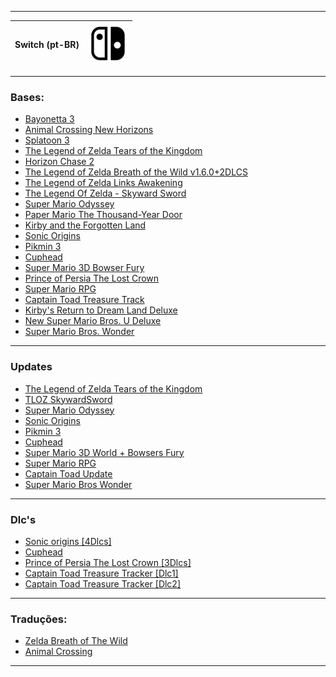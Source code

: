 ***
| Switch (pt-BR) | ![snes-icon](/assets/imgs/retro/switch-icon.png) | 
|-----------|---------------------------------|
***

### Bases:
- [Bayonetta 3](https://www.playbook.com/s/romsss/AmCYcazMr89RuC8mxtBL8wQJ?assetToken=v9861FTEhshm78h9RjUuJADn)
- [Animal Crossing New Horizons](https://www.playbook.com/s/romsss/G821AZsqFYKBfxzw5gNtgYWP?assetToken=jENVz5vqjRyPJQFQv7CpWpdx)
- [Splatoon 3](https://www.playbook.com/s/romsss/ZgEJTBkwzjX46eA7k3g8jfz9?assetToken=RAPhrPPYgTbwWyeCZkucEjuv)
- [The Legend of Zelda Tears of the Kingdom](https://www.playbook.com/s/romsss/xqYnuEvRyJG4PsR6aykWFyT7?assetToken=BWS4LvtLn2Uqz2fDiKEMabZg)
- [Horizon Chase 2](https://www.playbook.com/s/romsss/hyHfid7bMk3KBU3NsofUfi8h?assetToken=F7kcLovmSfcbP3JQmk9SjAvo)
- [The Legend of Zelda Breath of the Wild v1.6.0+2DLCS](https://www.playbook.com/s/romsss/u7P3RCKTuzxizDbgPgLDZzxC?assetToken=ZkYVvSu1Cg9pUueskozQKy6b)
- [The Legend of Zelda Links Awakening](https://www.playbook.com/s/romsss/gwJUjTmW7fSpw7C559cj8vZZ?assetToken=aZkm2YtTnifGh3tkyqVdikGT)
- [The Legend Of Zelda - Skyward Sword](https://www.playbook.com/s/romsss/beJq89ee4q8SWuUsZ8ay6fUx?assetToken=62DXyo9oEBCi5vK9wLU9Swso)
- [Super Mario Odyssey](https://www.playbook.com/s/romsss/NKD44eeU4cu3z7JGsZwdg5N2?assetToken=EeXPTKWgKtLJndEiTwQuK9iv)
- [Paper Mario The Thousand-Year Door](https://www.playbook.com/s/romsss/fw9ZUqJ14N5rsqkFkv7eskpt?assetToken=5TMJ8ykXx3niFAb1U76PazRV)
- [Kirby and the Forgotten Land](https://www.playbook.com/s/romsss/cwoEHMncyWtKLEKffprdT2MG?assetToken=2dpFetqdggijAhRZicKeSMf6)
- [Sonic Origins](https://www.playbook.com/s/romsss/Vo83rTHPqNN95uxH79jUfX7q?assetToken=xuQTbB7EQPDZF3bjCPtZM41a)
- [Pikmin 3](https://www.mediafire.com/file/ev3oazc2l2wugus/Pikmin_3_Deluxe.nsp/file)
- [Cuphead](https://www.mediafire.com/file/9kjgo0jljot7otk/Cuphead.nsp/file)
- [Super Mario 3D Bowser Fury](https://www.mediafire.com/file/05jqa73q8itkqtq/Super_Mario_3D_Bowser_Fury.xci/file)
- [Prince of Persia The Lost Crown](https://drive.google.com/file/d/1myOZICJX3Sb1_MVqABt030f9sScssy4S/view)
- [Super Mario RPG](https://drive.google.com/file/d/1n7o4qZmwK4ZOwBbMOIObpR6GL4UDa5jD/view)
- [Captain Toad Treasure Track](https://drive.google.com/file/d/1_iut__qPnUzO2Rh2htAvYLfdmT8Np2k0/view)
- [Kirby's Return to Dream Land Deluxe](https://drive.google.com/file/d/1iObbmFTJLoZa9jdUzeBo3mz2Uur917D-/view)
- [New Super Mario Bros. U Deluxe](https://drive.google.com/file/d/1ytaT7HfT8abYoI7dM_kt9uUul9a-Weer/view)
- [Super Mario Bros. Wonder](https://drive.google.com/file/d/1OxUvtk4piY3wlZwGhU-1cTnhLKCVjdJ4/view)
***
### Updates
- [The Legend of Zelda Tears of the Kingdom](https://www.playbook.com/s/romsss/LNrE3ArLwYhMwnxPmPATi4BH?assetToken=X8eYoM44t9xb3SV9bebxNrsq)
- [TLOZ SkywardSword](https://www.playbook.com/s/romsss/JTHYz9wEpLGjrpHKdBQj6HCq?assetToken=TgNcEsVYoahSgFW2hg5i1Nnt)
- [Super Mario Odyssey](https://www.playbook.com/s/romsss/9QFe9oKx9ohWuNxQPBFcFRVR?assetToken=56LNaoHuptdwfHJCWLsbTKVt)
- [Sonic Origins](https://www.playbook.com/s/romsss/qFQaKJGYc3s8tS6eHtsJAm9Q?assetToken=ownCEPcLYZqyuvVWt6diPgZv)
- [Pikmin 3](https://www.mediafire.com/file/t7e762eeydemsva/Pikmin_3_Update_v1.1.1.nsp/file)
- [Cuphead](https://www.mediafire.com/file/nqrfdnrd3kqp78z/Cuphead_Update_v1.3.7.nsp/file)
- [Super Mario 3D World + Bowsers Fury](https://www.mediafire.com/file/foqf85jjzns13g0/Super_Mario_3D_World_%252B_Bowsers_Fury_Update.nsp/file)
- [Super Mario RPG](https://drive.google.com/file/d/1Ch6vzuyDcEE6HxtFjNWeisGSDl7Rg6Sp/view)
- [Captain Toad Update](https://drive.google.com/file/d/1IVuv-RX451j-oEgEQDINoEHR28yDtkb4/view)
- [Super Mario Bros Wonder](https://drive.google.com/file/d/1cusJ4-6B2a_Y5OSAvrNqKmmtTtYpmDIn/view)
***
### Dlc's
- [Sonic origins [4Dlcs]](https://www.playbook.com/s/romsss/e1uegb6r6dkbQ2rr6Q9shx8J)
- [Cuphead](https://www.mediafire.com/file/nclabahor6tv1vy/Cuphead_DLC.nsp/file)
- [Prince of Persia The Lost Crown [3Dlcs]](https://drive.google.com/file/d/1E5gAEGBNblKqznDw9So5U3l9GsMjS6Pg/view)
- [Captain Toad Treasure Tracker [Dlc1]](https://drive.google.com/file/d/1f9byZWM-S76n6k6pWZ1Ws33lRp_NJ1e0/view)
- [Captain Toad Treasure Tracker [Dlc2]](https://drive.google.com/file/d/15osx1M2tnmd0aVMaOSc9eSyjfwUZ01yq/view)
***
### Traduções:
- [Zelda Breath of The Wild](https://www.playbook.com/s/romsss/dcgT4UHHyF55vJdtyoRGitpA?assetToken=KmD3zhPJYuraHV6ScFwnRmNJ)
- [Animal Crossing](https://www.playbook.com/s/romsss/z9koWtTQ6STMeMfooojqVks8?assetToken=gb4fv13rjeLnKSSmuZFK3vaf)
***
